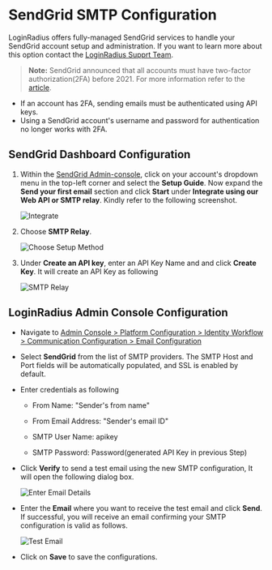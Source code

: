 # SendGrid SMTP Configuration

LoginRadius offers fully-managed SendGrid services to handle your SendGrid account setup and administration. If you want to learn more about this option contact the [LoginRadius Supprt Team]("https://adminconsole.loginradius.com/support/tickets/open-a-new-ticket").

> **Note:** SendGrid announced that all accounts must have two-factor authorization(2FA) before 2021. For more information refer to the [article]("https://sendgrid.com/docs/for-developers/sending-email/upgrade-your-authentication-method-to-api-keys/").

- If an account has 2FA, sending emails must be authenticated using API keys.
- Using a SendGrid account's username and password for authentication no longer works with 2FA.

## SendGrid Dashboard Configuration

1. Within the [SendGrid Admin-console](https://app.sendgrid.com/), click on your account's dropdown menu in the top-left corner and select the **Setup Guide**. Now expand the **Send your first email** section and click **Start** under **Integrate using our Web API or SMTP relay**. Kindly refer to the following screenshot.

    ![Integrate](https://apidocs.lrcontent.com/images/Image-1-min_163754353565794906cb2dc0.28257170.png "Integrate")


2. Choose **SMTP Relay**.

    ![Choose Setup Method](https://apidocs.lrcontent.com/images/Image-2-min_41785142465794941cda8f5.85133625.png "Choose Setup Method")

3. Under **Create an API key**, enter an API Key Name and and click **Create Key**. It will create an API Key as following

    ![SMTP Relay](https://apidocs.lrcontent.com/images/Image-3-min_92917678665794972e5e128.46912607.png "SMTP Relay")

## LoginRadius Admin Console Configuration

- Navigate to [Admin Console > Platform Configuration > Identity Workflow > Communication Configuration > Email Configuration]("https://adminconsole.loginradius.com/platform-configuration/identity-workflow/communication-configuration/email-configuration")

- Select **SendGrid** from the list of SMTP providers. The SMTP Host and Port fields will be automatically populated, and SSL is enabled by default.
- Enter credentials as following
    - From Name: "Sender's from name"

    - From Email Address: "Sender's email ID"

    - SMTP User Name: apikey

    - SMTP Password: Password(generated API Key in previous Step)

- Click **Verify** to send a test email using the new SMTP configuration, It will open the following dialog box.

    ![Enter Email Details](https://apidocs.lrcontent.com/images/Image-4-min_94415133465794a56c4db02.89949352.png "Enter Email Details")

-  Enter the **Email** where you want to receive the test email and click **Send**. If successful, you will receive an email confirming your SMTP configuration is valid as follows. 

    ![Test Email](https://apidocs.lrcontent.com/images/Image-5-min_31424020665794aa0e607f1.92278478.png "Test Email")

- Click on **Save** to save the configurations.
